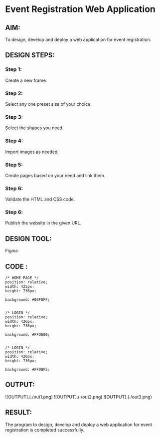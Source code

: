# Event Registration Web Application

## AIM:
To design, develop and deploy a web application for event registration.

## DESIGN STEPS:

### Step 1:
Create a new frame.

### Step 2:
Select any one preset size of your choice.

### Step 3:
Select the shapes you need.

### Step 4:
Import images as needed.

### Step 5:
Create pages based on your need and link them.

### Step 6:

Validate the HTML and CSS code.

### Step 6:

Publish the website in the given URL.

## DESIGN TOOL:
Figma

## CODE :
```
/* HOME PAGE */
position: relative;
width: 425px;
height: 736px;

background: #00F0FF;


/* LOGIN */
position: relative;
width: 426px;
height: 736px;

background: #FFD600;


/* LOGIN */
position: relative;
width: 426px;
height: 736px;

background: #FF00F5;
```

## OUTPUT:
![OUTPUT].(./out1.png)
![OUTPUT].(./out2.png)
![OUTPUT].(./out3.png)

## RESULT:
The program to design, develop and deploy a web application for event registration is completed successfully.